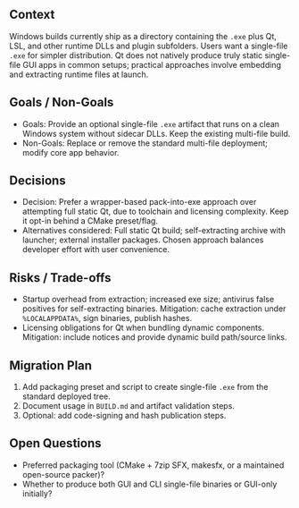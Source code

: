 ## Context
Windows builds currently ship as a directory containing the `.exe` plus Qt, LSL, and other runtime DLLs and plugin subfolders. Users want a single-file `.exe` for simpler distribution. Qt does not natively produce truly static single-file GUI apps in common setups; practical approaches involve embedding and extracting runtime files at launch.

## Goals / Non-Goals
- Goals: Provide an optional single-file `.exe` artifact that runs on a clean Windows system without sidecar DLLs. Keep the existing multi-file build.
- Non-Goals: Replace or remove the standard multi-file deployment; modify core app behavior.

## Decisions
- Decision: Prefer a wrapper-based pack-into-exe approach over attempting full static Qt, due to toolchain and licensing complexity. Keep it opt-in behind a CMake preset/flag.
- Alternatives considered: Full static Qt build; self-extracting archive with launcher; external installer packages. Chosen approach balances developer effort with user convenience.

## Risks / Trade-offs
- Startup overhead from extraction; increased exe size; antivirus false positives for self-extracting binaries. Mitigation: cache extraction under `%LOCALAPPDATA%`, sign binaries, publish hashes.
- Licensing obligations for Qt when bundling dynamic components. Mitigation: include notices and provide dynamic build path/source links.

## Migration Plan
1. Add packaging preset and script to create single-file `.exe` from the standard deployed tree.
2. Document usage in `BUILD.md` and artifact validation steps.
3. Optional: add code-signing and hash publication steps.

## Open Questions
- Preferred packaging tool (CMake + 7zip SFX, makesfx, or a maintained open-source packer)?
- Whether to produce both GUI and CLI single-file binaries or GUI-only initially?



